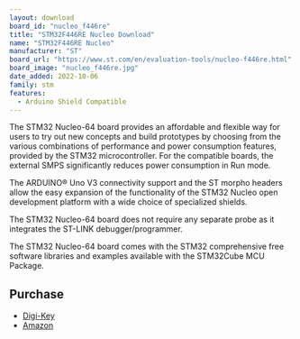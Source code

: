 ```yaml
---
layout: download
board_id: "nucleo_f446re"
title: "STM32F446RE Nucleo Download"
name: "STM32F446RE Nucleo"
manufacturer: "ST"
board_url: "https://www.st.com/en/evaluation-tools/nucleo-f446re.html"
board_image: "nucleo_f446re.jpg"
date_added: 2022-10-06
family: stm
features:
  - Arduino Shield Compatible
---
```


The STM32 Nucleo-64 board provides an affordable and flexible way for users to try out new concepts and build prototypes by choosing from the various combinations of performance and power consumption features, provided by the STM32 microcontroller. For the compatible boards, the external SMPS significantly reduces power consumption in Run mode.


The ARDUINO® Uno V3 connectivity support and the ST morpho headers allow the easy expansion of the functionality of the STM32 Nucleo open development platform with a wide choice of specialized shields.

The STM32 Nucleo-64 board does not require any separate probe as it integrates the ST-LINK debugger/programmer.

The STM32 Nucleo-64 board comes with the STM32 comprehensive free software libraries and examples available with the STM32Cube MCU Package.

## Purchase
* [Digi-Key](https://www.digikey.com/en/products/detail/stmicroelectronics/NUCLEO-F446RE/5347712)
* [Amazon](https://amzn.to/3T5Lo19)

